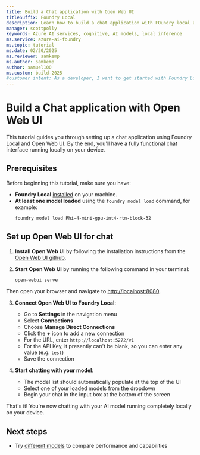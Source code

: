 ```yaml
---
title: Build a Chat application with Open Web UI
titleSuffix: Foundry Local
description: Learn how to build a chat application with FOundry local and Open Web UI
manager: scottpolly
keywords: Azure AI services, cognitive, AI models, local inference
ms.service: azure-ai-foundry
ms.topic: tutorial
ms.date: 02/20/2025
ms.reviewer: samkemp
ms.author: samkemp
author: samuel100
ms.custom: build-2025
#customer intent: As a developer, I want to get started with Foundry Local so that I can run AI models locally.
---
```


# Build a Chat application with Open Web UI

This tutorial guides you through setting up a chat application using Foundry Local and Open Web UI. By the end, you'll have a fully functional chat interface running locally on your device.

## Prerequisites

Before beginning this tutorial, make sure you have:

- **Foundry Local** [installed](/articles/ai-foundry-local/get-started.md) on your machine.
- **At least one model loaded** using the `foundry model load` command, for example:
  ```bash
  foundry model load Phi-4-mini-gpu-int4-rtn-block-32
  ```

## Set up Open Web UI for chat

1. **Install Open Web UI** by following the installation instructions from the [Open Web UI github](https://github.com/open-webui/open-webui).

2. **Start Open Web UI** by running the following command in your terminal:
   ```bash
   open-webui serve
   ```

Then open your browser and navigate to [http://localhost:8080](http://localhost:8080).

3. **Connect Open Web UI to Foundry Local**:

   - Go to **Settings** in the navigation menu
   - Select **Connections**
   - Choose **Manage Direct Connections**
   - Click the **+** icon to add a new connection
   - For the URL, enter `http://localhost:5272/v1`
   - For the API Key, it presently can't be blank, so you can enter any value (e.g. `test`)
   - Save the connection

4. **Start chatting with your model**:
   - The model list should automatically populate at the top of the UI
   - Select one of your loaded models from the dropdown
   - Begin your chat in the input box at the bottom of the screen

That's it! You're now chatting with your AI model running completely locally on your device.

## Next steps

- Try [different models](/articles/ai-foundry-local/how-to/load-models.md) to compare performance and capabilities
